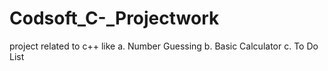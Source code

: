 # Codsoft_C-_Projectwork
project related to c++ like
a. Number Guessing
b. Basic Calculator
c. To Do List
